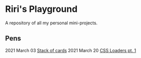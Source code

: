 # Riri's Playground
A repository of all my personal mini-projects.

## Pens
2021 March 03 [Stack of cards](https://codepen.io/rngueco/pen/OJbEpqr)
2021 March 20 [CSS Loaders pt. 1](https://codepen.io/rngueco/pen/VwmomgB)